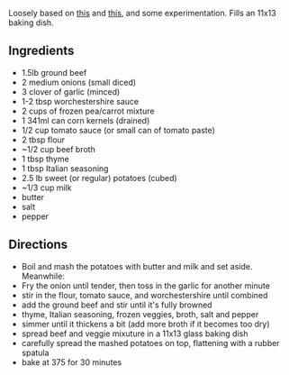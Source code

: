 Loosely based on [this](https://www.canadianliving.com/food/recipe/sweet-potato-shepherd-s-pies) and [this](https://www.onceuponachef.com/recipes/shepherds-pie.html),
and some experimentation. Fills an 11x13 baking dish.

## Ingredients
- 1.5lb ground beef
- 2 medium onions (small diced)
- 3 clover of garlic (minced)
- 1-2 tbsp worchestershire sauce
- 2 cups of frozen pea/carrot mixture
- 1 341ml can corn kernels (drained)
- 1/2 cup tomato sauce (or small can of tomato paste)
- 2 tbsp flour
- ~1/2 cup beef broth
- 1 tbsp thyme
- 1 tbsp Italian seasoning
- 2.5 lb sweet (or regular) potatoes (cubed)
- ~1/3 cup milk
- butter
- salt
- pepper

## Directions
- Boil and mash the potatoes with butter and milk and set aside. Meanwhile:
- Fry the onion until tender, then toss in the garlic for another minute
- stir in the flour, tomato sauce, and worchestershire until combined
- add the ground beef and stir until it's fully browned
- thyme, Italian seasoning, frozen veggies, broth, salt and pepper
- simmer until it thickens a bit (add more broth if it becomes too dry)
- spread beef and veggie mixuture in a 11x13 glass baking dish
- carefully spread the mashed potatoes on top, flattening with a rubber spatula
- bake at 375 for 30 minutes
